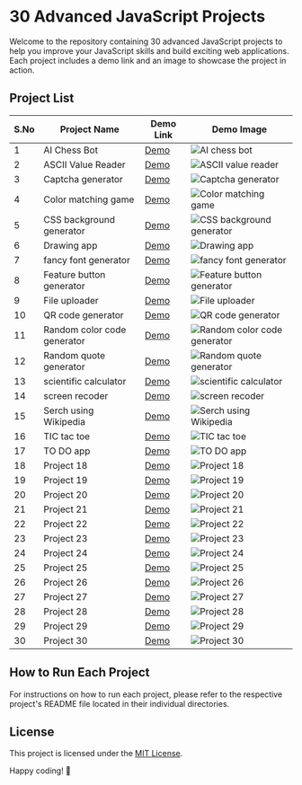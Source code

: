 # 30 Advanced JavaScript Projects

Welcome to the repository containing 30 advanced JavaScript projects to help you improve your JavaScript skills and build exciting web applications. Each project includes a demo link and an image to showcase the project in action.

## Project List

| S.No | Project Name          | Demo Link                                     | Demo Image                                    |
|------|-----------------------|-----------------------------------------------|-----------------------------------------------|
| 1    | AI Chess Bot          | [Demo](https://gafoor.netlify.app/projects/all/30%20adv%20javascript/assets/projects/ai%20chess%20game%20for%20beginners/home)                   | ![AI chess bot](https://github.com/abdul-1432/30_Adv_JS_Projects/assets/124916666/959bbe5e-0b34-4afc-96dd-93da026badb7) |
| 2    | ASCII Value Reader    | [Demo](https://gafoor.netlify.app/projects/all/30%20adv%20javascript/assets/projects/selected%20key%20ascii%20number/home)                   | ![ASCII value reader](https://github.com/abdul-1432/30_Adv_JS_Projects/assets/124916666/c28445b1-aaa2-4261-b113-99a7b1c4cb2a)|
| 3    | Captcha generator     | [Demo](https://gafoor.netlify.app/projects/all/30%20adv%20javascript/assets/projects/random%20captcha%20generator/home)                   | ![Captcha generator](https://github.com/abdul-1432/30_Adv_JS_Projects/assets/124916666/4039ad2a-e173-4eb7-a3a7-20a96d190e6f)|
| 4    | Color matching game   | [Demo](https://gafoor.netlify.app/projects/all/30%20adv%20javascript/assets/projects/colour%20matching%20game/home)                   | ![Color matching game](https://github.com/abdul-1432/30_Adv_JS_Projects/assets/124916666/226a1ba7-1e23-4047-bd6b-46135e5d152e)|
| 5    | CSS background generator| [Demo](https://gafoor.netlify.app/projects/all/30%20adv%20javascript/assets/projects/css%20background%20generator/home)                 | ![CSS background generator](https://github.com/abdul-1432/30_Adv_JS_Projects/assets/124916666/2883417d-0475-4cfd-8311-6e2e237d4539)|
| 6    | Drawing app           | [Demo](https://gafoor.netlify.app/projects/all/30%20adv%20javascript/assets/projects/drawing%20app/home)                   | ![Drawing app](https://github.com/abdul-1432/30_Adv_JS_Projects/assets/124916666/e2a540e5-e881-4a42-aae3-74d2d59532d4)|
| 7    | fancy font generator  | [Demo](https://gafoor.netlify.app/projects/all/30%20adv%20javascript/assets/projects/fontstyler/home)                   | ![fancy font generator](https://github.com/abdul-1432/30_Adv_JS_Projects/assets/124916666/a138932b-9732-4aed-b9b3-96f0a2a54f6a)|
| 8    | Feature button generator| [Demo](https://gafoor.netlify.app/projects/all/30%20adv%20javascript/assets/projects/featured%20button%20generator/home)                 | ![Feature button generator](https://github.com/abdul-1432/30_Adv_JS_Projects/assets/124916666/74ea15a1-88e6-45d9-9422-008c272e0846)|
| 9    | File uploader         | [Demo](https://gafoor.netlify.app/projects/all/30%20adv%20javascript/assets/projects/file%20uploader/home)                   | ![File uploader](https://github.com/abdul-1432/30_Adv_JS_Projects/assets/124916666/98af70f7-06f2-484d-b892-c6a482aca625)|
| 10   | QR code generator     | [Demo](https://gafoor.netlify.app/projects/all/30%20adv%20javascript/assets/projects/qr%20code%20generator/home)                  | ![QR code generator](https://github.com/abdul-1432/30_Adv_JS_Projects/assets/124916666/4abf8749-2ffc-463e-ba51-be96d520dde5)|
| 11   | Random color code generator| [Demo](https://gafoor.netlify.app/projects/all/30%20adv%20javascript/assets/projects/random%20color%20code%20generator/home)             | ![Random color code generator](https://github.com/abdul-1432/30_Adv_JS_Projects/assets/124916666/6762925b-a959-4aac-a71b-3871d8fbb77a)|
| 12   | Random quote generator| [Demo](https://gafoor.netlify.app/projects/all/30%20adv%20javascript/assets/projects/random%20quote%20generator/home)                  | ![Random quote generator](https://github.com/abdul-1432/30_Adv_JS_Projects/assets/124916666/5513f00e-5788-4a47-92b7-1f4bd1261969)|
| 13   | scientific calculator | [Demo](https://gafoor.netlify.app/projects/all/30%20adv%20javascript/assets/projects/scientific%20calculator/home)                  | ![scientific calculator](https://github.com/abdul-1432/30_Adv_JS_Projects/assets/124916666/c653e6e5-4bca-4534-ba1c-2b96a358d7e1)|
| 14   | screen recoder        | [Demo](project14-demo-link)                  | ![screen recoder](https://github.com/abdul-1432/30_Adv_JS_Projects/assets/124916666/b0b638ea-22a0-415d-851d-e609d9ff75e0)|
| 15   | Serch using Wikipedia | [Demo](project15-demo-link)                  | ![Serch using Wikipedia](https://github.com/abdul-1432/30_Adv_JS_Projects/assets/124916666/7f25781a-6c76-42b9-a448-549045082a50)|
| 16   | TIC tac toe           | [Demo](project16-demo-link)                  | ![TIC tac toe ](https://github.com/abdul-1432/30_Adv_JS_Projects/assets/124916666/75111d5b-abfb-4359-b00c-07b4d4602e8b)|
| 17   | TO DO app             | [Demo](project17-demo-link)                  | ![TO DO app](https://github.com/abdul-1432/30_Adv_JS_Projects/assets/124916666/e36f46a9-8422-466f-b9bd-a0ee564ff924)|
| 18   | Project 18            | [Demo](project18-demo-link)                  | ![Project 18](project18-demo-image.png)       |
| 19   | Project 19            | [Demo](project19-demo-link)                  | ![Project 19](project19-demo-image.png)       |
| 20   | Project 20            | [Demo](project20-demo-link)                  | ![Project 20](project20-demo-image.png)       |
| 21   | Project 21            | [Demo](project21-demo-link)                  | ![Project 21](project21-demo-image.png)       |
| 22   | Project 22            | [Demo](project22-demo-link)                  | ![Project 22](project22-demo-image.png)       |
| 23   | Project 23            | [Demo](project23-demo-link)                  | ![Project 23](project23-demo-image.png)       |
| 24   | Project 24            | [Demo](project24-demo-link)                  | ![Project 24](project24-demo-image.png)       |
| 25   | Project 25            | [Demo](project25-demo-link)                  | ![Project 25](project25-demo-image.png)       |
| 26   | Project 26            | [Demo](project26-demo-link)                  | ![Project 26](project26-demo-image.png)       |
| 27   | Project 27            | [Demo](project27-demo-link)                  | ![Project 27](project27-demo-image.png)       |
| 28   | Project 28            | [Demo](project28-demo-link)                  | ![Project 28](project28-demo-image.png)       |
| 29   | Project 29            | [Demo](project29-demo-link)                  | ![Project 29](project29-demo-image.png)       |
| 30   | Project 30            | [Demo](project30-demo-link)                  | ![Project 30](project30-demo-image.png)       |

## How to Run Each Project

For instructions on how to run each project, please refer to the respective project's README file located in their individual directories.

## License

This project is licensed under the [MIT License](LICENSE.md).

Happy coding! 🚀

